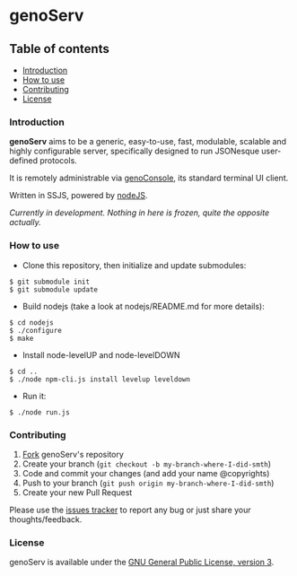 genoServ
========

<a name="tableOfContents"></a>
## Table of contents

  * <a href="#introduction">Introduction</a>
  * <a href="#howToUse">How to use</a>
  * <a href="#contributing">Contributing</a>
  * <a href="#license">License</a>

<a name="introduction"></a>
### Introduction

**genoServ** aims to be a generic, easy-to-use, fast, modulable, scalable and highly configurable server, specifically designed to run JSONesque user-defined protocols.

It is remotely administrable via [genoConsole](https://github.com/teh-cmc/genoConsole), its standard terminal UI client.

Written in SSJS, powered by [nodeJS](https://github.com/joyent/node).

*Currently in development. Nothing in here is frozen, quite the opposite actually.*

<a name="howToUse"></a>
### How to use

- Clone this repository, then initialize and update submodules:

```
$ git submodule init
$ git submodule update
```

- Build nodejs (take a look at nodejs/README.md for more details):

```
$ cd nodejs
$ ./configure
$ make
```

- Install node-levelUP and node-levelDOWN

```
$ cd ..
$ ./node npm-cli.js install levelup leveldown
```

- Run it:

```
$ ./node run.js
```

<a name="contributing"></a>
### Contributing

1. [Fork](https://github.com/teh-cmc/genoServ/fork) genoServ's repository
2. Create your branch (`git checkout -b my-branch-where-I-did-smth`)
3. Code and commit your changes (and add your name @copyrights)
4. Push to your branch (`git push origin my-branch-where-I-did-smth`)
5. Create your new Pull Request

Please use the [issues tracker](issues) to report any bug or just share your thoughts/feedback.

<a name="license"></a>
### License

genoServ is available under the [GNU General Public License, version 3](COPYING).
